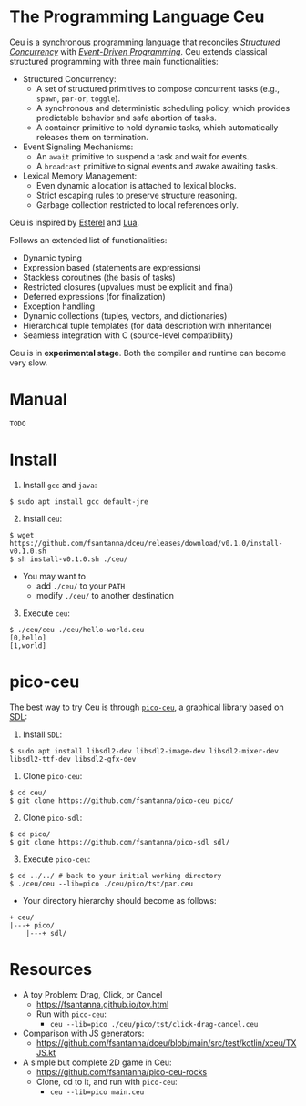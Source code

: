 # The Programming Language Ceu

Ceu is a [synchronous programming language][1] that reconciles *[Structured
Concurrency][2]* with *[Event-Driven Programming][3]*.
Ceu extends classical structured programming with three main functionalities:

- Structured Concurrency:
    - A set of structured primitives to compose concurrent tasks (e.g.,
      `spawn`, `par-or`, `toggle`).
    - A synchronous and deterministic scheduling policy, which provides
      predictable behavior and safe abortion of tasks.
    - A container primitive to hold dynamic tasks, which automatically releases
      them on termination.
- Event Signaling Mechanisms:
    - An `await` primitive to suspend a task and wait for events.
    - A `broadcast` primitive to signal events and awake awaiting tasks.
- Lexical Memory Management:
    - Even dynamic allocation is attached to lexical blocks.
    - Strict escaping rules to preserve structure reasoning.
    - Garbage collection restricted to local references only.

Ceu is inspired by [Esterel][4] and [Lua][5].

Follows an extended list of functionalities:

- Dynamic typing
- Expression based (statements are expressions)
- Stackless coroutines (the basis of tasks)
- Restricted closures (upvalues must be explicit and final)
- Deferred expressions (for finalization)
- Exception handling
- Dynamic collections (tuples, vectors, and dictionaries)
- Hierarchical tuple templates (for data description with inheritance)
- Seamless integration with C (source-level compatibility)

Ceu is in **experimental stage**.
Both the compiler and runtime can become very slow.

[1]: https://en.wikipedia.org/wiki/Synchronous_programming_language
[2]: https://en.wikipedia.org/wiki/Structured_concurrency
[3]: https://en.wikipedia.org/wiki/Event-driven_programming
[4]: https://en.wikipedia.org/wiki/Esterel
[5]: https://en.wikipedia.org/wiki/Lua_(programming_language)

# Manual

`TODO`

# Install

1. Install `gcc` and `java`:

```
$ sudo apt install gcc default-jre
```

2. Install `ceu`:

```
$ wget https://github.com/fsantanna/dceu/releases/download/v0.1.0/install-v0.1.0.sh
$ sh install-v0.1.0.sh ./ceu/
```

- You may want to
    - add `./ceu/` to your `PATH`
    - modify `./ceu/` to another destination

3. Execute `ceu`:

```
$ ./ceu/ceu ./ceu/hello-world.ceu
[0,hello]
[1,world]
```

# pico-ceu

The best way to try Ceu is through [`pico-ceu`][6], a graphical library based
on [SDL][7]:

1. Install `SDL`:

```
$ sudo apt install libsdl2-dev libsdl2-image-dev libsdl2-mixer-dev libsdl2-ttf-dev libsdl2-gfx-dev
```

1. Clone `pico-ceu`:

```
$ cd ceu/
$ git clone https://github.com/fsantanna/pico-ceu pico/
```

2. Clone `pico-sdl`:

```
$ cd pico/
$ git clone https://github.com/fsantanna/pico-sdl sdl/
```

3. Execute `pico-ceu`:

```
$ cd ../../ # back to your initial working directory
$ ./ceu/ceu --lib=pico ./ceu/pico/tst/par.ceu
```

- Your directory hierarchy should become as follows:

```
+ ceu/
|---+ pico/
    |---+ sdl/
```

[6]: https://github.com/fsantanna/pico-ceu
[7]: https://www.libsdl.org/

# Resources

- A toy Problem: Drag, Click, or Cancel
    - https://fsantanna.github.io/toy.html
    - Run with `pico-ceu`:
        - `ceu --lib=pico ./ceu/pico/tst/click-drag-cancel.ceu`
- Comparison with JS generators:
    - https://github.com/fsantanna/dceu/blob/main/src/test/kotlin/xceu/TXJS.kt
- A simple but complete 2D game in Ceu:
    - https://github.com/fsantanna/pico-ceu-rocks
    - Clone, cd to it, and run with `pico-ceu`:
        - `ceu --lib=pico main.ceu`
